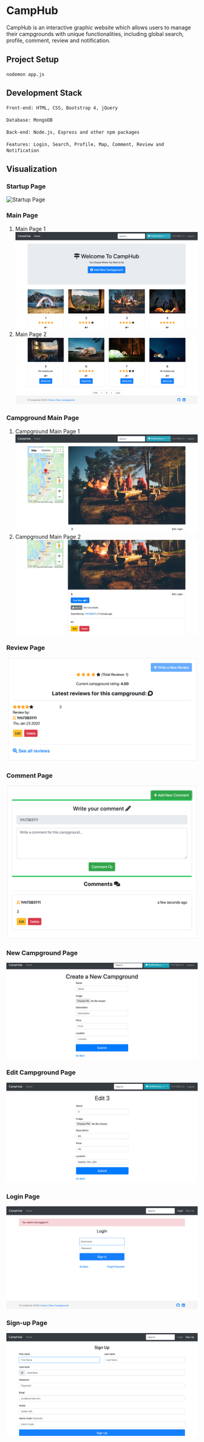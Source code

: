 # CampHub 
CampHub is an interactive graphic website which allows users to manage their campgrounds with unique functionalities, including global search, profile, comment, review and notification.


## Project Setup
```
nodemon app.js
```


## Development Stack
```
Front-end: HTML, CSS, Bootstrap 4, jQuery

Database: MongoDB

Back-end: Node.js, Express and other npm packages

Features: Login, Search, Profile, Map, Comment, Review and Notification
```


## Visualization

### Startup Page
![Startup Page](https://github.com/Yrh7383111/CampHub/blob/master/Visualizations/Starup%20Page.png)

### Main Page
1. Main Page 1
![Main Page 1](https://github.com/Yrh7383111/CampHub/blob/master/Visualizations/Main%20Page%20%231.png)
2. Main Page 2
![Main Page 2](https://github.com/Yrh7383111/CampHub/blob/master/Visualizations/Main%20Page%20%232.png)

### Campground Main Page
1. Campground Main Page 1
![Campground Main Page 1](https://github.com/Yrh7383111/CampHub/blob/master/Visualizations/Camp%20Main%20%231.png)
2. Campground Main Page 2
![Campground Main Page 2](https://github.com/Yrh7383111/CampHub/blob/master/Visualizations/Camp%20Main%20%232.png)

### Review Page
![Reivew Page](https://github.com/Yrh7383111/CampHub/blob/master/Visualizations/Review.png)

### Comment Page
![Comment Page](https://github.com/Yrh7383111/CampHub/blob/master/Visualizations/Comment.png)

### New Campground Page
![New Campground Page](https://github.com/Yrh7383111/CampHub/blob/master/Visualizations/New%20Camp.png)

### Edit Campground Page
![Edit Campground Page](https://github.com/Yrh7383111/CampHub/blob/master/Visualizations/Edit%20Camp.png)

### Login Page
![Login Page](https://github.com/Yrh7383111/CampHub/blob/master/Visualizations/Login.png)

### Sign-up Page
![Sign-up Page](https://github.com/Yrh7383111/CampHub/blob/master/Visualizations/Sign-up.png)

